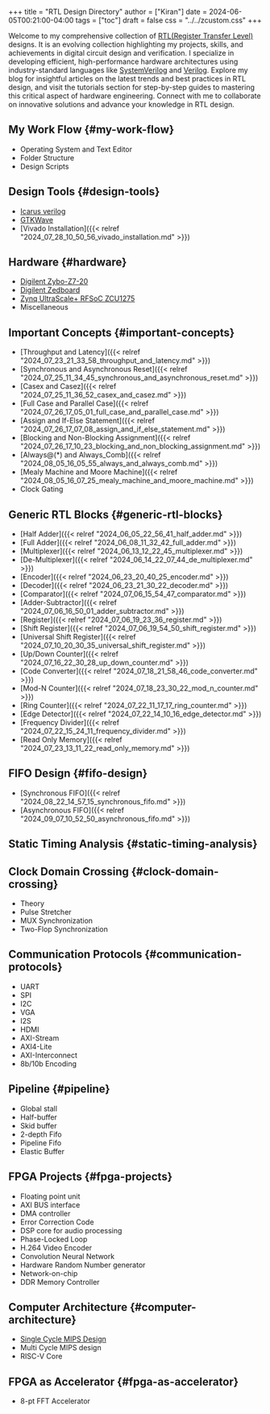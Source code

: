 +++
title = "RTL Design Directory"
author = ["Kiran"]
date = 2024-06-05T00:21:00-04:00
tags = ["toc"]
draft = false
css = "../../zcustom.css"
+++

Welcome to my comprehensive collection of [RTL(Register Transfer Level)](<https://en.wikipedia.org/wiki/Register-transfer_level>) designs. It is an evolving collection highlighting my projects, skills, and achievements in digital circuit design and verification. I specialize in developing efficient, high-performance hardware architectures using industry-standard languages like [SystemVerilog](<https://ieeexplore.ieee.org/document/10458102>) and [Verilog](<https://accellera.org/images/downloads/standards/v-ams/VAMS-LRM-2023.pdf>). Explore my blog for insightful articles on the latest trends and best practices in RTL design, and visit the tutorials section for step-by-step guides to mastering this critical aspect of hardware engineering. Connect with me to collaborate on innovative solutions and advance your knowledge in RTL design.


## My Work Flow {#my-work-flow}

-   Operating System and Text Editor
-   Folder Structure
-   Design Scripts


## Design Tools {#design-tools}

-   [Icarus verilog](<https://steveicarus.github.io/iverilog/index.html>)
-   [GTKWave](<https://gtkwave.sourceforge.net/>)
-   [Vivado Installation]({{< relref "2024_07_28_10_50_56_vivado_installation.md" >}})


## Hardware {#hardware}

-   [Digilent Zybo-Z7-20](<https://digilent.com/reference/programmable-logic/zybo-z7/start>)
-   [Digilent Zedboard](<https://digilent.com/reference/programmable-logic/zedboard/start>)
-   [Zynq UltraScale+ RFSoC ZCU1275](<https://www.xilinx.com/products/boards-and-kits/zcu1275.html>)
-   Miscellaneous


## Important Concepts {#important-concepts}

-   [Throughput and Latency]({{< relref "2024_07_23_21_33_58_throughput_and_latency.md" >}})
-   [Synchronous and Asynchronous Reset]({{< relref "2024_07_25_11_34_45_synchronous_and_asynchronous_reset.md" >}})
-   [Casex and Casez]({{< relref "2024_07_25_11_36_52_casex_and_casez.md" >}})
-   [Full Case and Parallel Case]({{< relref "2024_07_26_17_05_01_full_case_and_parallel_case.md" >}})
-   [Assign and If-Else Statement]({{< relref "2024_07_26_17_07_08_assign_and_if_else_statement.md" >}})
-   [Blocking and Non-Blocking Assignment]({{< relref "2024_07_26_17_10_23_blocking_and_non_blocking_assignment.md" >}})
-   [Always@(\*) and Always_Comb]({{< relref "2024_08_05_16_05_55_always_and_always_comb.md" >}})
-   [Mealy Machine and Moore Machine]({{< relref "2024_08_05_16_07_25_mealy_machine_and_moore_machine.md" >}})
-   Clock Gating


## Generic RTL Blocks {#generic-rtl-blocks}

-   [Half Adder]({{< relref "2024_06_05_22_56_41_half_adder.md" >}})
-   [Full Adder]({{< relref "2024_06_08_11_32_42_full_adder.md" >}})
-   [Multiplexer]({{< relref "2024_06_13_12_22_45_multiplexer.md" >}})
-   [De-Multiplexer]({{< relref "2024_06_14_22_07_44_de_multiplexer.md" >}})
-   [Encoder]({{< relref "2024_06_23_20_40_25_encoder.md" >}})
-   [Decoder]({{< relref "2024_06_23_21_30_22_decoder.md" >}})
-   [Comparator]({{< relref "2024_07_06_15_54_47_comparator.md" >}})
-   [Adder-Subtractor]({{< relref "2024_07_06_16_50_01_adder_subtractor.md" >}})
-   [Register]({{< relref "2024_07_06_19_23_36_register.md" >}})
-   [Shift Register]({{< relref "2024_07_06_19_54_50_shift_register.md" >}})
-   [Universal Shift Register]({{< relref "2024_07_10_20_30_35_universal_shift_register.md" >}})
-   [Up/Down Counter]({{< relref "2024_07_16_22_30_28_up_down_counter.md" >}})
-   [Code Converter]({{< relref "2024_07_18_21_58_46_code_converter.md" >}})
-   [Mod-N Counter]({{< relref "2024_07_18_23_30_22_mod_n_counter.md" >}})
-   [Ring Counter]({{< relref "2024_07_22_11_17_17_ring_counter.md" >}})
-   [Edge Detector]({{< relref "2024_07_22_14_10_16_edge_detector.md" >}})
-   [Frequency Divider]({{< relref "2024_07_22_15_24_11_frequency_divider.md" >}})
-   [Read Only Memory]({{< relref "2024_07_23_13_11_22_read_only_memory.md" >}})


## FIFO Design {#fifo-design}

-   [Synchronous FIFO]({{< relref "2024_08_22_14_57_15_synchronous_fifo.md" >}})
-   [Asynchronous FIFO]({{< relref "2024_09_07_10_52_50_asynchronous_fifo.md" >}})


## Static Timing Analysis {#static-timing-analysis}


## Clock Domain Crossing {#clock-domain-crossing}

-   Theory
-   Pulse Stretcher
-   MUX Synchronization
-   Two-Flop Synchronization


## Communication Protocols {#communication-protocols}

-   UART
-   SPI
-   I2C
-   VGA
-   I2S
-   HDMI
-   AXI-Stream
-   AXI4-Lite
-   AXI-Interconnect
-   8b/10b Encoding


## Pipeline {#pipeline}

-   Global stall
-   Half-buffer
-   Skid buffer
-   2-depth Fifo
-   Pipeline Fifo
-   Elastic Buffer


## FPGA Projects {#fpga-projects}

-   Floating point unit
-   AXI BUS interface
-   DMA controller
-   Error Correction Code
-   DSP core for audio processing
-   Phase-Locked Loop
-   H.264 Video Encoder
-   Convolution Neural Network
-   Hardware Random Number generator
-   Network-on-chip
-   DDR Memory Controller


## Computer Architecture {#computer-architecture}

-   [Single Cycle MIPS Design](https://github.com/24x7fpga/MIPsSingleCycle)
-   Multi Cycle MIPS design
-   RISC-V Core


## FPGA as Accelerator {#fpga-as-accelerator}

-   8-pt FFT Accelerator
